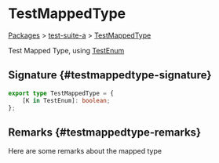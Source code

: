 # TestMappedType

[Packages](/) &gt; [test-suite-a](/test-suite-a) &gt; [TestMappedType](/test-suite-a/testmappedtype-typealias)

Test Mapped Type, using [TestEnum](/test-suite-a/testenum-enum)

## Signature {#testmappedtype-signature}

```typescript
export type TestMappedType = {
    [K in TestEnum]: boolean;
};
```

## Remarks {#testmappedtype-remarks}

Here are some remarks about the mapped type
